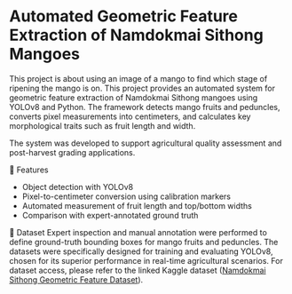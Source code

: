 # Automated Geometric Feature Extraction of Namdokmai Sithong Mangoes
This project is about using an image of a mango to find which stage of ripening the mango is on.
This project provides an automated system for geometric feature extraction of Namdokmai Sithong mangoes using YOLOv8 and Python. The framework detects mango fruits and peduncles, converts pixel measurements into centimeters, and calculates key morphological traits such as fruit length and width.

The system was developed to support agricultural quality assessment and post-harvest grading applications.

📂 Features
- Object detection with YOLOv8
- Pixel-to-centimeter conversion using calibration markers
- Automated measurement of fruit length and top/bottom widths
- Comparison with expert-annotated ground truth

📸 Dataset
Expert inspection and manual annotation were performed to define ground-truth bounding boxes for mango fruits and peduncles. The datasets were specifically designed for training and evaluating YOLOv8, chosen for its superior performance in real-time agricultural scenarios.
For dataset access, please refer to the linked Kaggle dataset
 ([Namdokmai Sithong Geometric Feature Dataset](https://www.kaggle.com/datasets/sujitraarw/namdokmai-sithong-geometric-feature-dataset)).
